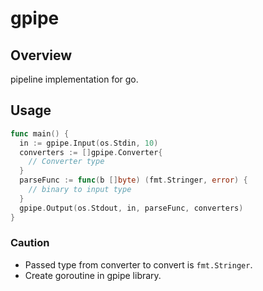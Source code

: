 # gpipe

## Overview
pipeline implementation for go.

## Usage
```go
func main() {
  in := gpipe.Input(os.Stdin, 10)
  converters := []gpipe.Converter{
    // Converter type
  }
  parseFunc := func(b []byte) (fmt.Stringer, error) {
    // binary to input type
  }
  gpipe.Output(os.Stdout, in, parseFunc, converters)
}
```

### Caution
* Passed type from converter to convert is `fmt.Stringer`.
* Create goroutine in gpipe library.
